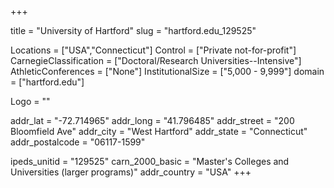 
+++

title = "University of Hartford"
slug = "hartford.edu_129525"

Locations = ["USA","Connecticut"]
Control = ["Private not-for-profit"]
CarnegieClassification = ["Doctoral/Research Universities--Intensive"]
AthleticConferences = ["None"]
InstitutionalSize = ["5,000 - 9,999"]
domain = ["hartford.edu"]

Logo = ""

addr_lat = "-72.714965"
addr_long = "41.796485"
addr_street = "200 Bloomfield Ave"
addr_city = "West Hartford"
addr_state = "Connecticut"
addr_postalcode = "06117-1599"

ipeds_unitid = "129525"
carn_2000_basic = "Master's Colleges and Universities (larger programs)"
addr_country = "USA"
+++
    
